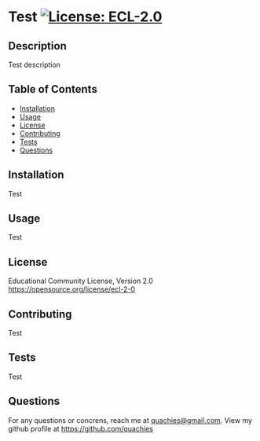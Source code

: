 # Test [![License: ECL-2.0](https://img.shields.io/badge/License-ECL--2.0-2ea44f)](https://opensource.org/license/ecl-2-0)

## Description
Test description

## Table of Contents
- [Installation](#installation)
- [Usage](#usage)
- [License](#license)
- [Contributing](#contributing)
- [Tests](#tests)
- [Questions](#questions)

## Installation
Test

## Usage
Test

## License
Educational Community License, Version 2.0
https://opensource.org/license/ecl-2-0

## Contributing
Test

## Tests
Test

## Questions
For any questions or concrens, reach me at quachies@gmail.com. View my github profile at https://github.com/quachies